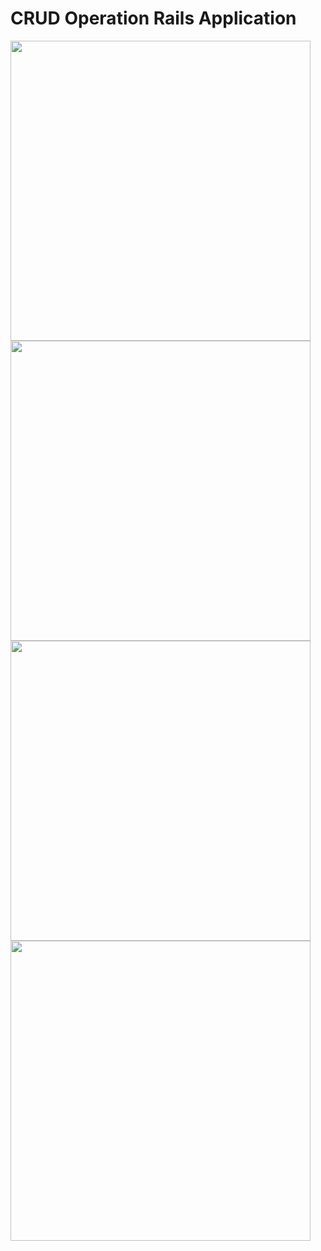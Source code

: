 # CRUD Operation Rails Application

<img src="https://m7madmagdy.github.io/pages/blogUsers.png" width="480" align="left"/>
<img src="https://m7madmagdy.github.io/pages/eRails.png" width="480" align="left"/>
<img src="https://m7madmagdy.github.io/pages/nRails.png" width="480" align="left"/>
<img src="https://m7madmagdy.github.io/pages/blogApi.png" width="480" align="left"/>
